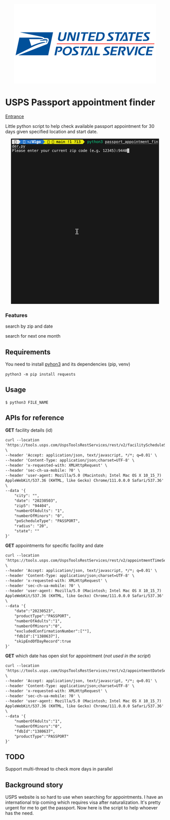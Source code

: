 <p align="center">
  <img src="Resources/United-States-Postal-Service-Logo.png" width="448" height="252"/>
</p>

# USPS Passport appointment finder

[Entrance](https://tools.usps.com/rcas.htm)

Little python script to help check available passport appointment for 30 days given specified location and start date.

<p align="center">
  <img src="Resources/demo.gif" alt="animated" />
</p>

### Features
search by zip and date

search for next one month


## Requirements

You need to install [pyhon3](ttps://www.python.org/downloads/) and its dependencies (pip, venv)

```python3 -m pip install requests```


## Usage
```$ python3 FILE_NAME```

## APIs for reference
**GET** facility details (id)
```
curl --location 'https://tools.usps.com/UspsToolsRestServices/rest/v2/facilityScheduleSearch' \
--header 'Accept: application/json, text/javascript, */*; q=0.01' \
--header 'Content-Type: application/json;charset=UTF-8' \
--header 'x-requested-with: XMLHttpRequest' \
--header 'sec-ch-ua-mobile: ?0' \
--header 'user-agent: Mozilla/5.0 (Macintosh; Intel Mac OS X 10_15_7) AppleWebKit/537.36 (KHTML, like Gecko) Chrome/111.0.0.0 Safari/537.36' \
--data '{
    "city": "",
    "date": "20230503",
    "zip5": "94404",
    "numberOfAdults": "1",
    "numberOfMinors": "0",
    "poScheduleType": "PASSPORT",
    "radius": "20",
    "state": ""
}'
```
**GET** appointments for specific facility and date
```
curl --location 'https://tools.usps.com/UspsToolsRestServices/rest/v2/appointmentTimeSearch' \
--header 'Accept: application/json, text/javascript, */*; q=0.01' \
--header 'Content-Type: application/json;charset=UTF-8' \
--header 'x-requested-with: XMLHttpRequest' \
--header 'sec-ch-ua-mobile: ?0' \
--header 'user-agent: Mozilla/5.0 (Macintosh; Intel Mac OS X 10_15_7) AppleWebKit/537.36 (KHTML, like Gecko) Chrome/111.0.0.0 Safari/537.36' \
--data '{
    "date":"20230523",
    "productType":"PASSPORT",
    "numberOfAdults":"1",
    "numberOfMinors":"0",
    "excludedConfirmationNumber":[""],
    "fdbId":["1380637"],
    "skipEndOfDayRecord":true
}'
```

**GET** which date has open slot for appointment (*not used in the script*)
```
curl --location 'https://tools.usps.com/UspsToolsRestServices/rest/v2/appointmentDateSearch' \
--header 'Accept: application/json, text/javascript, */*; q=0.01' \
--header 'Content-Type: application/json;charset=UTF-8' \
--header 'x-requested-with: XMLHttpRequest' \
--header 'sec-ch-ua-mobile: ?0' \
--header 'user-agent: Mozilla/5.0 (Macintosh; Intel Mac OS X 10_15_7) AppleWebKit/537.36 (KHTML, like Gecko) Chrome/111.0.0.0 Safari/537.36' \
--data '{
    "numberOfAdults":"1",
    "numberOfMinors":"0",
    "fdbId":"1380637",
    "productType":"PASSPORT"
}'
```

## TODO
Support multi-thread to check more days in parallel 

## Background story
USPS website is so hard to use when searching for appointments. I have an international trip coming which requires visa after naturalization.
It's pretty urgent for me to get the passport. Now here is the script to help whoever has the need.
